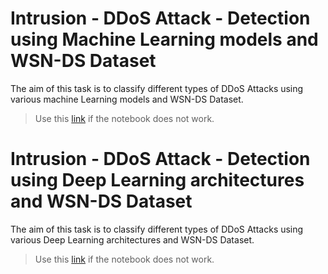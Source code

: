 # Intrusion - DDoS Attack - Detection using Machine Learning models and WSN-DS Dataset

The aim of this task is to classify different types of DDoS Attacks using various machine Learning models and WSN-DS Dataset.

> Use this [link](https://colab.research.google.com/drive/1DJLtWVv-5nc2tD8FmxR5Pzrie3cAEEKg?usp=sharing) if the notebook does not work.
> 
# Intrusion - DDoS Attack - Detection using Deep Learning architectures and WSN-DS Dataset

The aim of this task is to classify different types of DDoS Attacks using various Deep Learning architectures and WSN-DS Dataset.

> Use this [link](https://colab.research.google.com/drive/1YowGR3INYyU8jjfmy9wwBvAXgem1AvWd?usp=sharing) if the notebook does not work. 
